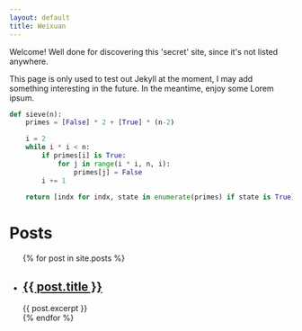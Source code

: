 ```yaml
---
layout: default
title: Weixuan
---
```


Welcome! Well done for discovering this 'secret' site, since it's not listed anywhere.

This page is only used to test out Jekyll at the moment, I may add something interesting in the future. In the meantime, enjoy some Lorem ipsum.

<div class="separator"></div>

```python
def sieve(n): 
    primes = [False] * 2 + [True] * (n-2)

    i = 2
    while i * i < n:
        if primes[i] is True:
            for j in range(i * i, n, i):
                primes[j] = False
        i += 1
    
    return [indx for indx, state in enumerate(primes) if state is True]
```

<div class="separator"></div>
<div id="blog-list">
<h1>Posts</h1>

<ul>
  {% for post in site.posts %}
    <li>
      <h2><a href="{{ post.url }}">{{ post.title }}</a></h2>
      {{ post.excerpt }}
    </li>
  {% endfor %}
</ul>
</div>

